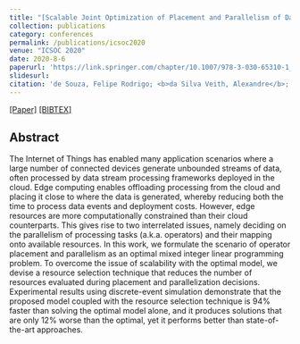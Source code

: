 ```yaml
---
title: "[Scalable Joint Optimization of Placement and Parallelism of Data Stream Processing Applications on Cloud-Edge Infrastructure](https://link.springer.com/chapter/10.1007/978-3-030-65310-1_12)"
collection: publications
category: conferences
permalink: /publications/icsoc2020
venue: "ICSOC 2020"
date: 2020-8-6
paperurl: 'https://link.springer.com/chapter/10.1007/978-3-030-65310-1_12'
slidesurl:
citation: 'de Souza, Felipe Rodrigo; <b>da Silva Veith, Alexandre</b>; de Assunção, Marcos Dias; Caron, Eddy'
---
```

[[Paper]](http://aveith.github.io/files/icsoc2020.pdf) [[BIBTEX]](http://aveith.github.io/files/icsoc2020.bib)



## Abstract
The Internet of Things has enabled many application scenarios where a large number of connected devices generate unbounded streams of data, often processed by data stream processing frameworks deployed in the cloud. Edge computing enables offloading processing from the cloud and placing it close to where the data is generated, whereby reducing both the time to process data events and deployment costs. However, edge resources are more computationally constrained than their cloud counterparts. This gives rise to two interrelated issues, namely deciding on the parallelism of processing tasks (a.k.a. operators) and their mapping onto available resources. In this work, we formulate the scenario of operator placement and parallelism as an optimal mixed integer linear programming problem. To overcome the issue of scalability with the optimal model, we devise a resource selection technique that reduces the number of resources evaluated during placement and parallelization decisions. Experimental results using discrete-event simulation demonstrate that the proposed model coupled with the resource selection technique is 94% faster than solving the optimal model alone, and it produces solutions that are only 12% worse than the optimal, yet it performs better than state-of-the-art approaches.


